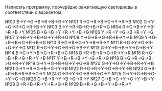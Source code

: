 Написать программу, поочерёдно зажигающую светодиоды в соответствии с вариантом:

№00 B->Y->G->B->R->B->R->Y
№01 R->G->R->B->G->Y->R->B
№02 G->Y->G->R->G->R->B->Y
№03 B->Y->R->B->R->B->R->G
№04 R->G->B->Y->B->R->B->Y
№05 B->G->B->Y->R->Y->B->G
№06 Y->R->Y->G->B->R->Y->G
№07 Y->R->Y->B->G->Y->R->G
№08 Y->G->B->G->R->B->Y->B
№09 Y->G->R->B->G->R->B->G
№10 R->G->B->G->Y->B->R->Y
№11 B->G->Y->G->R->G->Y->G
№12 R->G->Y->G->B->G->B->Y
№13 G->Y->R->B->Y->G->B->Y
№14 B->G->Y->B->G->R->B->G
№15 B->R->B->R->G->R->Y->R
№16 R->G->B->R->G->R->Y->B
№17 Y->B->R->B->Y->G->R->G
№18 B->G->R->G->B->G->R->Y
№19 G->Y->G->B->G->Y->G->B
№20 G->Y->G->Y->B->R->Y->B
№21 G->Y->R->G->B->G->Y->B
№22 R->G->R->Y->G->R->Y->B
№23 G->B->R->B->R->B->G->Y
№24 G->R->Y->G->B->R->G->Y
№25 G->Y->G->B->G->Y->G->R
№26 G->B->R->Y->B->G->R->Y
№27 G->B->G->Y->G->Y->B->Y
№28 B->R->B->R->Y->R->G->R
№29 B->R->G->B->Y->B->R->Y
